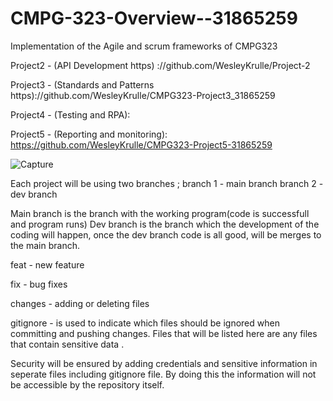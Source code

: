 # CMPG-323-Overview--31865259
Implementation of the Agile and scrum frameworks of CMPG323


Project2 - (API Development  https) ://github.com/WesleyKrulle/Project-2

Project3 - (Standards and Patterns https)://github.com/WesleyKrulle/CMPG323-Project3_31865259


Project4 - (Testing and RPA):


Project5 - (Reporting and monitoring):  https://github.com/WesleyKrulle/CMPG323-Project5-31865259





![Capture](https://user-images.githubusercontent.com/88787170/184359812-f41df7de-a791-47db-8bdf-9b80ab9c4598.PNG)






Each project will be using two branches ;
branch 1 - main branch
branch 2 - dev branch





Main branch is the branch with the working program(code is successfull and program runs)
Dev branch is the branch which the development of the coding will happen, once the dev branch code is all good, will be merges to the main branch.

feat - new feature

fix - bug fixes


changes - adding or deleting files

gitignore -  is used to indicate which files should be ignored when committing and pushing changes. Files that will be listed here are any files that contain sensitive data .

Security will be ensured by adding credentials and sensitive information in seperate files including gitignore file. By doing this the information will not be accessible by the repository itself. 
